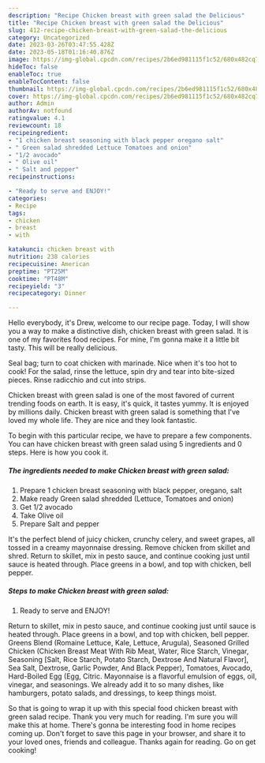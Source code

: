 ```yaml
---
description: "Recipe Chicken breast with green salad the Delicious"
title: "Recipe Chicken breast with green salad the Delicious"
slug: 412-recipe-chicken-breast-with-green-salad-the-delicious
category: Uncategorized
date: 2023-03-26T03:47:55.428Z
date: 2023-05-18T01:16:40.876Z
image: https://img-global.cpcdn.com/recipes/2b6ed981115f1c52/680x482cq70/chicken-breast-with-green-salad-recipe-main-photo.jpg
hideToc: false
enableToc: true
enableTocContent: false
thumbnail: https://img-global.cpcdn.com/recipes/2b6ed981115f1c52/680x482cq70/chicken-breast-with-green-salad-recipe-main-photo.jpg
cover: https://img-global.cpcdn.com/recipes/2b6ed981115f1c52/680x482cq70/chicken-breast-with-green-salad-recipe-main-photo.jpg
author: Admin
authorAv: notfound
ratingvalue: 4.1
reviewcount: 18
recipeingredient:
- "1 chicken breast seasoning with black pepper oregano salt"
- " Green salad shredded Lettuce Tomatoes and onion"
- "1/2 avocado"
- " Olive oil"
- " Salt and pepper"
recipeinstructions:

- "Ready to serve and ENJOY!"
categories:
- Recipe
tags:
- chicken
- breast
- with

katakunci: chicken breast with 
nutrition: 238 calories
recipecuisine: American
preptime: "PT25M"
cooktime: "PT48M"
recipeyield: "3"
recipecategory: Dinner

---
```



Hello everybody, it's Drew, welcome to our recipe page. Today, I will show you a way to make a distinctive dish, chicken breast with green salad. It is one of my favorites food recipes. For mine, I'm gonna make it a little bit tasty. This will be really delicious.

Seal bag; turn to coat chicken with marinade. Nice when it&#39;s too hot to cook! For the salad, rinse the lettuce, spin dry and tear into bite-sized pieces. Rinse radicchio and cut into strips.

Chicken breast with green salad is one of the most favored of current trending foods on earth. It is easy, it's quick, it tastes yummy. It is enjoyed by millions daily. Chicken breast with green salad is something that I've loved my whole life. They are nice and they look fantastic.


To begin with this particular recipe, we have to prepare a few components. You can have chicken breast with green salad using 5 ingredients and 0 steps. Here is how you cook it.

<!--inarticleads1-->

##### The ingredients needed to make Chicken breast with green salad:

1. Prepare 1 chicken breast seasoning with black pepper, oregano, salt
1. Make ready  Green salad shredded (Lettuce, Tomatoes and onion)
1. Get 1/2 avocado
1. Take  Olive oil
1. Prepare  Salt and pepper


It&#39;s the perfect blend of juicy chicken, crunchy celery, and sweet grapes, all tossed in a creamy mayonnaise dressing. Remove chicken from skillet and shred. Return to skillet, mix in pesto sauce, and continue cooking just until sauce is heated through. Place greens in a bowl, and top with chicken, bell pepper. 

<!--inarticleads2-->

##### Steps to make Chicken breast with green salad:


1. Ready to serve and ENJOY!

Return to skillet, mix in pesto sauce, and continue cooking just until sauce is heated through. Place greens in a bowl, and top with chicken, bell pepper. Greens Blend (Romaine Lettuce, Kale, Lettuce, Arugula), Seasoned Grilled Chicken (Chicken Breast Meat With Rib Meat, Water, Rice Starch, Vinegar, Seasoning [Salt, Rice Starch, Potato Starch, Dextrose And Natural Flavor], Sea Salt, Dextrose, Garlic Powder, And Black Pepper), Tomatoes, Avocado, Hard-Boiled Egg (Egg, Citric. Mayonnaise is a flavorful emulsion of eggs, oil, vinegar, and seasonings. We already add it to so many dishes, like hamburgers, potato salads, and dressings, to keep things moist. 

So that is going to wrap it up with this special food chicken breast with green salad recipe. Thank you very much for reading. I'm sure you will make this at home. There's gonna be interesting food in home recipes coming up. Don't forget to save this page in your browser, and share it to your loved ones, friends and colleague. Thanks again for reading. Go on get cooking!
